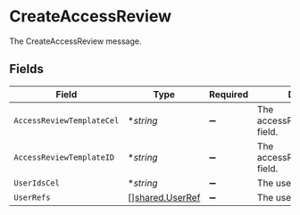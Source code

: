 # CreateAccessReview

The CreateAccessReview message.


## Fields

| Field                                                     | Type                                                      | Required                                                  | Description                                               |
| --------------------------------------------------------- | --------------------------------------------------------- | --------------------------------------------------------- | --------------------------------------------------------- |
| `AccessReviewTemplateCel`                                 | **string*                                                 | :heavy_minus_sign:                                        | The accessReviewTemplateCel field.                        |
| `AccessReviewTemplateID`                                  | **string*                                                 | :heavy_minus_sign:                                        | The accessReviewTemplateId field.                         |
| `UserIdsCel`                                              | **string*                                                 | :heavy_minus_sign:                                        | The userIdsCel field.                                     |
| `UserRefs`                                                | [][shared.UserRef](../../../pkg/models/shared/userref.md) | :heavy_minus_sign:                                        | The userRefs field.                                       |